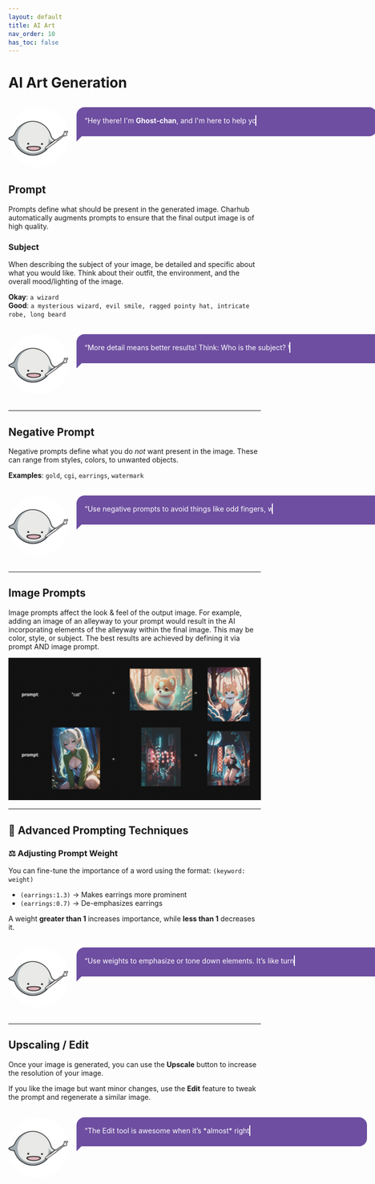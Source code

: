```yaml
---
layout: default
title: AI Art
nav_order: 10
has_toc: false
---
```


<style>
  .tutor-bubble {
    display: flex;
    align-items: flex-start;
    gap: 1rem;
    margin: 2rem 0;
    opacity: 0;
    transform: translateX(-30px);
    animation: slideFadeIn 0.6s ease-out forwards;
  }

  .tutor-bubble:nth-of-type(2) { animation-delay: 0.2s; }

  .tutor-bubble img {
    width: 120px;
    border-radius: 50%;
    flex-shrink: 0;
  }

  .assistant-bubble {
    background-color: #6d4ea0;
    color: #ffffff;
    border-radius: 1rem;
    border-bottom-left-radius: 0;
    position: relative;
    padding: 1rem;
    max-width: 700px;
    width: auto;
    line-height: 1.5;
    font-style: normal;
    opacity: 0;
    transform: translateX(-30px);
    animation: slideFadeInText 0.6s ease-out forwards;
    animation-delay: 0.6s;
    word-wrap: break-word;
    overflow-wrap: break-word;
    white-space: normal;
  }

  .assistant-bubble::after {
    content: '';
    position: absolute;
    left: 0;
    bottom: -10px;
    width: 20px;
    height: 20px;
    background-color: #6d4ea0;
    clip-path: polygon(0 0, 100% 0, 0 100%);
  }

  @keyframes slideFadeIn {
    to {
      opacity: 1;
      transform: translateX(0);
    }
  }

  @keyframes slideFadeInText {
    to {
      opacity: 1;
      transform: translateX(0);
    }
  }

  .typewriter {
    display: inline-block;
    white-space: nowrap;
    overflow: hidden;
    border-right: 2px solid white;
    animation:
      typing 2.5s steps(60, end) 0.6s forwards,
      blink 0.8s step-end infinite;
  }

  @keyframes typing {
    from { width: 0 }
    to { width: 100% }
  }

  @keyframes blink {
    from, to { border-color: transparent }
    50% { border-color: white }
  }
</style>

# AI Art Generation

<div class="tutor-bubble">
  <img src="/assets/ghostchan.png" alt="Ghost-chan">
  <div class="assistant-bubble">
    <span class="typewriter">“Hey there! I'm <strong>Ghost-chan</strong>, and I'm here to help you master AI art. Let's get started!”</span>
  </div>
</div>

## Prompt

Prompts define what should be present in the generated image. Charhub automatically augments prompts to ensure that the final output image is of high quality.

### Subject

When describing the subject of your image, be detailed and specific about what you would like. Think about their outfit, the environment, and the overall mood/lighting of the image.

**Okay**: `a wizard`  
**Good**: `a mysterious wizard, evil smile, ragged pointy hat, intricate robe, long beard`

<div class="tutor-bubble">
  <img src="/assets/ghostchan.png" alt="Ghost-chan">
  <div class="assistant-bubble">
    <span class="typewriter">“More detail means better results! Think: Who is the subject? What are they wearing? Where are they?”</span>
  </div>
</div>

---

## Negative Prompt

Negative prompts define what you do *not* want present in the image. These can range from styles, colors, to unwanted objects.

**Examples**: `gold`, `cgi`, `earrings`, `watermark`

<div class="tutor-bubble">
  <img src="/assets/ghostchan.png" alt="Ghost-chan">
  <div class="assistant-bubble">
    <span class="typewriter">“Use negative prompts to avoid things like odd fingers, watermarks, or styles you don't want!”</span>
  </div>
</div>

---

## Image Prompts

Image prompts affect the look & feel of the output image. For example, adding an image of an alleyway to your prompt would result in the AI incorporating elements of the alleyway within the final image. This may be color, style, or subject. The best results are achieved by defining it via prompt AND image prompt.

![image_prompts](/assets/tutorial.png)

---

## 🎨 Advanced Prompting Techniques

### ⚖️ Adjusting Prompt Weight

You can fine-tune the importance of a word using the format: `(keyword: weight)`

- `(earrings:1.3)` → Makes earrings more prominent  
- `(earrings:0.7)` → De-emphasizes earrings  

A weight **greater than 1** increases importance, while **less than 1** decreases it.

<div class="tutor-bubble">
  <img src="/assets/ghostchan.png" alt="Ghost-chan">
  <div class="assistant-bubble">
    <span class="typewriter">“Use weights to emphasize or tone down elements. It’s like turning a dial up or down on certain features!”</span>
  </div>
</div>

---

## Upscaling / Edit

Once your image is generated, you can use the **Upscale** button to increase the resolution of your image.

If you like the image but want minor changes, use the **Edit** feature to tweak the prompt and regenerate a similar image.

<div class="tutor-bubble">
  <img src="/assets/ghostchan.png" alt="Ghost-chan">
  <div class="assistant-bubble">
    <span class="typewriter">“The Edit tool is awesome when it’s *almost* right—just fine-tune and regenerate!”</span>
  </div>
</div>

